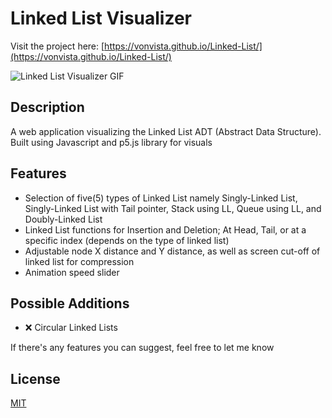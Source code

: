 # Linked List Visualizer

Visit the project here: [https://vonvista.github.io/Linked-List/](https://vonvista.github.io/Linked-List/)

![Linked List Visualizer GIF](https://vonvista.github.io/Linked-List/assets/LLV%20Gif.gif)

## Description

A web application visualizing the Linked List ADT (Abstract Data Structure). Built using Javascript and p5.js library for visuals

## Features

* Selection of five(5) types of Linked List namely Singly-Linked List, Singly-Linked List with Tail pointer, Stack using LL, Queue using LL, and Doubly-Linked List 
* Linked List functions for Insertion and Deletion; At Head, Tail, or at a specific index (depends on the type of linked list)
* Adjustable node X distance and Y distance, as well as screen cut-off of linked list for compression
* Animation speed slider

## Possible Additions
- ❌ Circular Linked Lists

If there's any features you can suggest, feel free to let me know

## License
[MIT](https://choosealicense.com/licenses/mit/)
